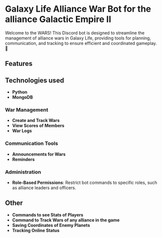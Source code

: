# Galaxy Life Alliance War Bot for the alliance Galactic Empire II

Welcome to the WARS! This Discord bot is designed to streamline the management of alliance wars in Galaxy Life, providing tools for planning, communication, and tracking to ensure efficient and coordinated gameplay. 🚀

## Features

## Technologies used
- **Python**
- **MongoDB**

### War Management
- **Create and Track Wars**
- **View Scores of Members**
- **War Logs**

### Communication Tools
- **Announcements for Wars**
- **Reminders**

### Administration
- **Role-Based Permissions**: Restrict bot commands to specific roles, such as alliance leaders and officers.

## Other
- **Commands to see Stats of Players**
- **Command to Track Wars of any alliance in the game**
- **Saving Coordinates of Enemy Planets**
- **Tracking Online Status**
